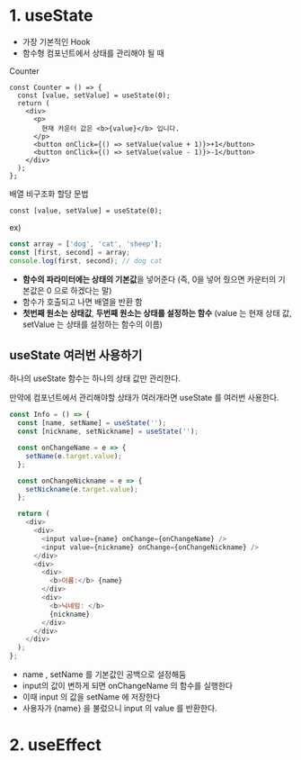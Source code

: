 # 1. useState

- 가장 기본적인 Hook 
- 함수형 컴포넌트에서 상태를 관리해야 될 때



 Counter 

```react
const Counter = () => {
  const [value, setValue] = useState(0);
  return (
    <div>
      <p>
        현재 카운터 값은 <b>{value}</b> 입니다.
      </p>
      <button onClick={() => setValue(value + 1)}>+1</button>
      <button onClick={() => setValue(value - 1)}>-1</button>
    </div>
  );
};
```



배열 비구조화 할당 문법

```react
const [value, setValue] = useState(0);
```

ex)

```javascript
const array = ['dog', 'cat', 'sheep'];
const [first, second] = array;
console.log(first, second); // dog cat
```

-  **함수의 파라미터에는 상태의 기본값**을 넣어준다 (즉, 0을 넣어 줬으면 카운터의 기본값은 0 으로 하겠다는 말)
- 함수가 호출되고 나면 배열을 반환 함
- **첫번째 원소는 상태값**, **두번째 원소는 상태를 설정하는 함수** (value 는 현재 상태 값, setValue  는 상태를 설정하는 함수의 이름)





## useState 여러번 사용하기

하나의 useState 함수는 하나의 상태 값만 관리한다. 

만약에 컴포넌트에서 관리해야할 상태가 여러개라면 useState 를 여러번 사용한다.



```javascript
const Info = () => {
  const [name, setName] = useState('');
  const [nickname, setNickname] = useState('');

  const onChangeName = e => {
    setName(e.target.value);
  };

  const onChangeNickname = e => {
    setNickname(e.target.value);
  };

  return (
    <div>
      <div>
        <input value={name} onChange={onChangeName} />
        <input value={nickname} onChange={onChangeNickname} />
      </div>
      <div>
        <div>
          <b>이름:</b> {name}
        </div>
        <div>
          <b>닉네임: </b>
          {nickname}
        </div>
      </div>
    </div>
  );
};
```

- name , setName 를 기본값인 공백으로 설정해둠
- input의 값이 변하게 되면  onChangeName 의 함수를 실행한다
- 이때 input 의 값을 setName 에 저장한다
- 사용자가 {name} 을 불렀으니 input 의 value 를 반환한다.



# 2. useEffect